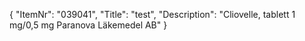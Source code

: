 {
  "ItemNr": "039041",
  "Title": "test",
  "Description": "Cliovelle, tablett 1 mg/0,5 mg Paranova Läkemedel AB"
}